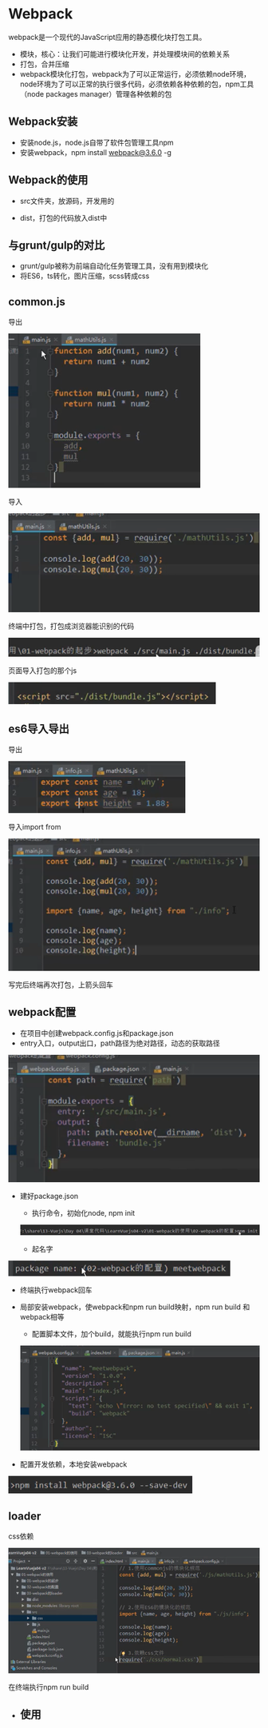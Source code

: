 # Webpack

webpack是一个现代的JavaScript应用的静态模化块打包工具。

- 模块，核心：让我们可能进行模块化开发，并处理模块间的依赖关系
- 打包，合并压缩
- webpack模块化打包，webpack为了可以正常运行，必须依赖node环境，node环境为了可以正常的执行很多代码，必须依赖各种依赖的包，npm工具（node packages manager）管理各种依赖的包



## Webpack安装

- 安装node.js，node.js自带了软件包管理工具npm
- 安装webpack，npm install webpack@3.6.0 -g



## Webpack的使用

- src文件夹，放源码，开发用的

- dist，打包的代码放入dist中



## 与grunt/gulp的对比

- grunt/gulp被称为前端自动化任务管理工具，没有用到模块化
- 将ES6，ts转化，图片压缩，scss转成css



## common.js

导出

![image-20200819145740378](images/image-20200819145740378.png)

导入

![image-20200819145809933](images/image-20200819145809933.png)

终端中打包，打包成浏览器能识别的代码

![image-20200819145934853](images/image-20200819145934853.png)

页面导入打包的那个js

![image-20200819150045747](images/image-20200819150045747.png)



## es6导入导出

导出

![image-20200819150147265](images/image-20200819150147265.png)

导入import from

![image-20200819150208589](images/image-20200819150208589.png)

写完后终端再次打包，上箭头回车



## webpack配置

- 在项目中创建webpack.config.js和package.json
- entry入口，output出口，path路径为绝对路径，动态的获取路径

![](images/image-20200819151734980.png)

- 建好package.json
  - 执行命令，初始化node,  npm init

  ![image-20200819151206514](images/image-20200819151206514.png)

  - 起名字

![image-20200819151310691](images/image-20200819151310691.png)

- 终端执行webpack回车

- 局部安装webpack，使webpack和npm run build映射，npm run build 和webpack相等

  - 配置脚本文件，加个build，就能执行npm run build

  ![image-20200819152533773](images/image-20200819152533773.png)

- 配置开发依赖，本地安装webpack

![image-20200819153123926](images/image-20200819153123926.png)



## loader

css依赖

![image-20200819154845361](images/image-20200819154845361.png)

在终端执行npm run build

- 使用
  - 